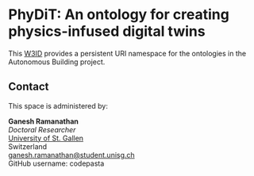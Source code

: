 # PhyDiT: An ontology for creating physics-infused digital twins
This [W3ID](https://w3id.org) provides a persistent URI namespace for the ontologies in the Autonomous Building project.


## Contact
This space is administered by:  

**Ganesh Ramanathan**  
*Doctoral Researcher*  
[University of St. Gallen](https://unisg.ch)  
Switzerland  
<ganesh.ramanathan@student.unisg.ch>  
GitHub username: codepasta
